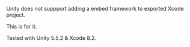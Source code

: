 Unity does not suppport adding a embed framework to exported Xcode project.

This is for it.

Tested with Unity 5.5.2 & Xcode 8.2.